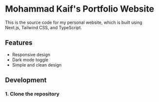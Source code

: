 # Mohammad Kaif's Portfolio Website

This is the source code for my personal website, which is built using Next.js, Tailwind CSS, and TypeScript.

## Features

- Responsive design
- Dark mode toggle
- Simple and clean design

## Development

### 1. Clone the repository
